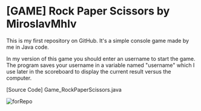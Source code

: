 # [GAME] Rock Paper Scissors by MiroslavMhlv
This is my first repository on GitHub. It's a simple console game made by me in Java code.

In my version of this game you should enter an username to start the game.
The program saves your username in a variable named "username" which I use later in the scoreboard to display the current result versus the computer.

[Source Code] Game_RockPaperScissors.java

![forRepo](https://github.com/MiroslavMhlv/RockPaperScissors_ByMiroslavMhlv/assets/157735391/5fc976e3-82d5-4914-aa79-a80dad7eb8a5)
